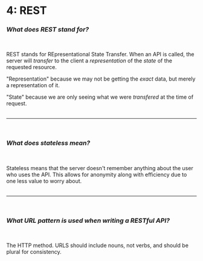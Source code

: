 # 4: REST


### *What does REST stand for?*
<br/>

REST stands for REpresentational State Transfer. When an API is called, the server will *transfer* to the client a *representation* of the *state* of the requested resource.

"Representation" because we may not be getting the *exact* data, but merely a representation of it.

"State" because we are only seeing what we were *transfered* at the time of request.
<br/><br/><hr/><br/>

### *What does stateless mean?*
<br/>

Stateless means that the server doesn't remember anything about the user who uses the API. This allows for anonymity along with efficiency due to one less value to worry about.
<br/><br/><hr/><br/>

### *What URL pattern is used when writing a RESTful API?*
<br/>

The HTTP method. URLS should include nouns, not verbs, and should be plural for consistency.

